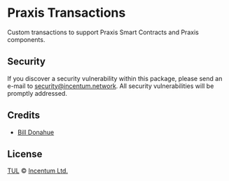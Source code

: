 # Praxis Transactions

Custom transactions to support Praxis Smart Contracts and Praxis components.

## Security

If you discover a security vulnerability within this package, please send an e-mail to security@incentum.network. All security vulnerabilities will be promptly addressed.

## Credits

- [Bill Donahue](https://github.com/incentum-network)

## License

[TUL](LICENSE) © [Incentum Ltd.](https://incentum.network)
